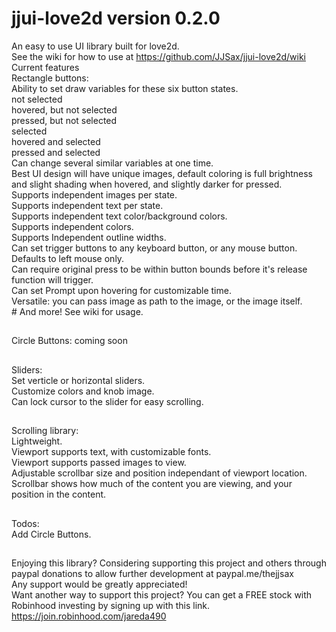# jjui-love2d version 0.2.0  
An easy to use UI library built for love2d.  
See the wiki for how to use at https://github.com/JJSax/jjui-love2d/wiki  
Current features  
  Rectangle buttons:  
    Ability to set draw variables for these six button states.  
      not selected  
      hovered, but not selected  
      pressed, but not selected  
      selected  
      hovered and selected  
      pressed and selected  
    Can change several similar variables at one time.  
    Best UI design will have unique images, default coloring is full brightness and slight shading when hovered, and slightly darker for pressed.  
    Supports independent images per state.  
    Supports independent text per state.  
    Supports independent text color/background colors.  
    Supports independent colors.  
    Supports Independent outline widths.  
    Can set trigger buttons to any keyboard button, or any mouse button.  Defaults to left mouse only.  
    Can require original press to be within button bounds before it's release function will trigger.  
    Can set Prompt upon hovering for customizable time.  
    Versatile: you can pass image as path to the image, or the image itself.  
    # And more! See wiki for usage.  
  ##
  Circle Buttons: coming soon
  ##
  Sliders:  
    Set verticle or horizontal sliders.  
    Customize colors and knob image.  
    Can lock cursor to the slider for easy scrolling.  
  ##
  Scrolling library:  
    Lightweight.  
    Viewport supports text, with customizable fonts.  
    Viewport supports passed images to view.  
    Adjustable scrollbar size and position independant of viewport location.  
    Scrollbar shows how much of the content you are viewing, and your position in the content.  
  ##
  Todos:  
  Add Circle Buttons.  
  ##
      

Enjoying this library?  Considering supporting this project and others through paypal donations to allow further development at paypal.me/thejjsax  
Any support would be greatly appreciated!  
Want another way to support this project?  You can get a FREE stock with Robinhood investing by signing up with this link. https://join.robinhood.com/jareda490

